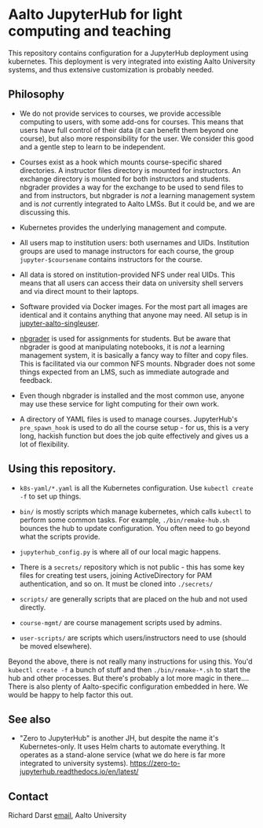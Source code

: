 # Aalto JupyterHub for light computing and teaching

This repository contains configuration for a JupyterHub deployment
using kubernetes.  This deployment is very integrated into existing
Aalto University systems, and thus extensive customization is probably
needed.

## Philosophy

* We do not provide services to courses, we provide accessible
  computing to users, with some add-ons for courses.  This means that
  users have full control of their data (it can benefit them beyond
  one course), but also more responsibility for the user.  We consider
  this good and a gentle step to learn to be independent.

* Courses exist as a hook which mounts course-specific shared
  directories.  A instructor files directory is mounted for
  instructors.  An exchange directory is mounted for both instructors
  and students.  nbgrader provides a way for the exchange to be used
  to send files to and from instructors, but nbgrader is *not* a
  learning management system and is *not* currently integrated to
  Aalto LMSs.  But it could be, and we are discussing this.

* Kubernetes provides the underlying management and compute.

* All users map to institution users: both usernames and UIDs.
  Institution groups are used to manage instructors for each course,
  the group `jupyter-$coursename` contains instructors for the course.

* All data is stored on institution-provided NFS under real UIDs.
  This means that all users can access their data on university shell
  servers and via direct mount to their laptops.

* Software provided via Docker images.  For the most part all images
  are identical and it contains anything that anyone may need.  All
  setup is in
  [jupyter-aalto-singleuser](https://github.com/AaltoScienceIT/jupyter-aalto-singleuser).

* [nbgrader](https://nbgrader.readthedocs.io/) is used for assignments
  for students.  But be aware that nbgrader is good at manipulating
  notebooks, it is *not* a learning management system, it is basically
  a fancy way to filter and copy files.  This is facilitated via our
  common NFS mounts.  Nbgrader does not some things expected from an
  LMS, such as immediate autograde and feedback.

* Even though nbgrader is installed and the most common use, anyone
  may use these service for light computing for their own work.

* A directory of YAML files is used to manage courses.  JupyterHub's
  `pre_spawn_hook` is used to do all the course setup - for us, this
  is a very long, hackish function but does the job quite effectively
  and gives us a lot of flexibility.




## Using this repository.

* `k8s-yaml/*.yaml` is all the Kubernetes configuration.  Use `kubectl
  create -f` to set up things.

* `bin/` is mostly scripts which manage kubernetes, which calls
  `kubectl` to perform some common tasks.  For example,
  `./bin/remake-hub.sh` bounces the hub to update configuration.  You
  often need to go beyond what the scripts provide.

* `jupyterhub_config.py` is where all of our local magic happens.

* There is a `secrets/` repository which is not public - this has some
  key files for creating test users, joining ActiveDirectory for PAM
  authentication, and so on.  It must be cloned into `./secrets/`

* `scripts/` are generally scripts that are placed on the hub and not
  used directly.

* `course-mgmt/` are course management scripts used by admins.

* `user-scripts/` are scripts which users/instructors need to use
  (should be moved elsewhere).

Beyond the above, there is not really many instructions for using
this.  You'd `kubectl create -f` a bunch of stuff and then
`./bin/remake-*.sh` to start the hub and other processes.  But there's
probably a lot more magic in there....  There is also plenty of
Aalto-specific configuration embedded in here.  We would be happy to
help factor this out.



## See also

* "Zero to JupyterHub" is another JH, but despite the name it's
  Kubernetes-only.  It uses Helm charts to automate everything.  It
  operates as a stand-alone service (what we do here is far more
  integrated to university
  systems). https://zero-to-jupyterhub.readthedocs.io/en/latest/



## Contact

Richard Darst
[email](https://people.aalto.fi/index.html?language=english#richard_darst),
Aalto University
